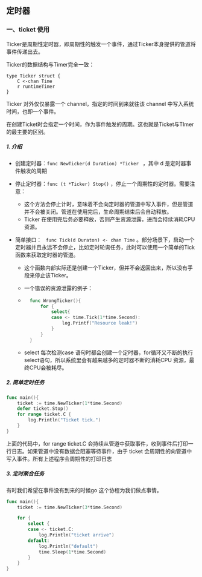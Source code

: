 ## 定时器

### 一、ticket 使用

Ticker是周期性定时器，即周期性的触发一个事件，通过Ticker本身提供的管道将事件传递出去。

Ticker的数据结构与Timer完全一致：

```
type Ticker struct {
	C <-chan Time
	r runtimeTimer
}
```

Ticker 对外仅仅暴露一个 channel，指定的时间到来就往该 channel 中写入系统时间，也即一个事件。

在创建Ticket时会指定一个时间，作为事件触发的周期。这也就是Ticket与TImer的最主要的区别。

##### 1. 介绍

- 创建定时器：`func NewTicker(d Duration) *Ticker ` ，其中 d 是定时器事件触发的周期

- 停止定时器：` func (t *Ticker) Stop() ` ，停止一个周期性的定时器。需要注意：

    - 这个方法会停止计时，意味着不会向定时器的管道中写入事件，但是管道并不会被关闭。管道在使用完后，生命周期结束后会自动释放。
    - Ticker 在使用完后务必要释放，否则产生资源泄露，进而会持续消耗CPU资源。

- 简单接口： ` func Tick(d Duraton) <- chan Time` 。部分场景下，启动一个定时器并且永远不会停止，比如定时轮询任务，此时可以使用一个简单的Tick函数来获取定时器的管道。

    - 这个函数内部实际还是创建一个Ticker，但并不会返回出来，所以没有手段来停止该Ticker。

    - 一个错误的资源泄露的例子：

    - ```go
        func WrongTicker(){
        	for {
        		select{
        		case <- time.Tick(1*time.Second):
        			log.Printf("Resource leak!")
        		}
        	}
        }
        ```

    - select 每次检测case 语句时都会创建一个定时器，for循环又不断的执行select语句，所以系统里会有越来越多的定时器不断的消耗CPU 资源，最终CPU会被耗尽。

##### 2. 简单定时任务

```go
func main(){
	ticket := time.NewTicker(1*time.Second)
	defer ticket.Stop()
	for range ticket.C {
		log.Println("Ticket tick.")
	}
}
```

上面的代码中，for range ticket.C 会持续从管道中获取事件，收到事件后打印一行日志。如果管道中没有数据会阻塞等待事件，由于 ticket 会周期性的向管道中写入事件。所有上述程序会周期性的打印日志

##### 3. 定时聚合任务

有时我们希望在事件没有到来的时候go 这个协程为我们做点事情。

```go
func main(){
	ticket := time.NewTicker(3*time.Second)

	for {
		select {
		case <- ticket.C:
			log.Println("ticket arrive")
		default:
			log.Println("default")
			time.Sleep(1*time.Second)
		}
	}
}
```

